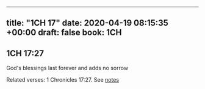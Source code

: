 
---
title: "1CH 17"
date: 2020-04-19 08:15:35 +00:00
draft: false
book: 1CH
---

## 1CH 17:27

God's blessings last forever and adds no sorrow

Related verses: 1 Chronicles 17:27. See [notes](https://my.bible.com/notes/3411044026563682464)

